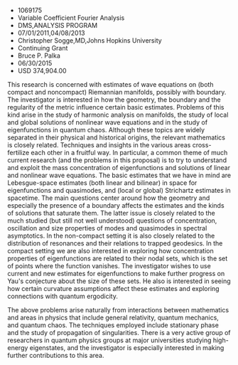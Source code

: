 
* 1069175
* Variable Coefficient Fourier Analysis
* DMS,ANALYSIS PROGRAM
* 07/01/2011,04/08/2013
* Christopher Sogge,MD,Johns Hopkins University
* Continuing Grant
* Bruce P. Palka
* 06/30/2015
* USD 374,904.00

This research is concerned with estimates of wave equations on (both compact and
noncompact) Riemannian manifolds, possibly with boundary. The investigator is
interested in how the geometry, the boundary and the regularity of the metric
influence certain basic estimates. Problems of this kind arise in the study of
harmonic analysis on manifolds, the study of local and global solutions of
nonlinear wave equations and in the study of eigenfunctions in quantum chaos.
Although these topics are widely separated in their physical and historical
origins, the relevant mathematics is closely related. Techniques and insights in
the various areas cross-fertilize each other in a fruitful way. In particular, a
common theme of much current research (and the problems in this proposal) is to
try to understand and exploit the mass concentration of eigenfunctions and
solutions of linear and nonlinear wave equations. The basic estimates that we
have in mind are Lebesgue-space estimates (both linear and bilinear) in space
for eigenfunctions and quasimodes, and (local or global) Strichartz estimates in
spacetime. The main questions center around how the geometry and especially the
presence of a boundary affects the estimates and the kinds of solutions that
saturate them. The latter issue is closely related to the much studied (but
still not well understood) questions of concentration, oscillation and size
properties of modes and quasimodes in spectral asymptotics. In the non-compact
setting it is also closely related to the distribution of resonances and their
relations to trapped geodesics. In the compact setting we are also interested in
exploring how concentration properties of eigenfunctions are related to their
nodal sets, which is the set of points where the function vanishes. The
investigator wishes to use current and new estimates for eigenfunctions to make
further progress on Yau's conjecture about the size of these sets. He also is
interested in seeing how certain curvature assumptions affect these estimates
and exploring connections with quantum ergodicity.

The above problems arise naturally from interactions between mathematics and
areas in physics that include general relativity, quantum mechanics, and quantum
chaos. The techniques employed include stationary phase and the study of
propagation of singularities. There is a very active group of researchers in
quantum physics groups at major universities studying high-energy eigenstates,
and the investigator is especially interested in making further contributions to
this area.
